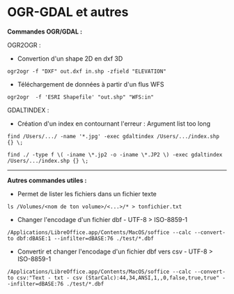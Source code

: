 OGR-GDAL et autres
========

**Commandes OGR/GDAL :**

OGR2OGR :
- Convertion d'un shape 2D en dxf 3D
```
ogr2ogr -f "DXF" out.dxf in.shp -zfield "ELEVATION"
```
- Téléchargement de données à partir d'un flus WFS
```
ogr2ogr  -f 'ESRI Shapefile' "out.shp" "WFS:in"
```

GDALTINDEX :
- Création d'un index en contournant l'erreur : Argument list too long 
```
find /Users/.../ -name '*.jpg' -exec gdaltindex /Users/.../index.shp {} \;
```
```
find ./ -type f \( -iname \*.jp2 -o -iname \*.JP2 \) -exec gdaltindex /Users/.../index.shp {} \;
```
---

**Autres commandes utiles :** 
- Permet de lister les fichiers dans un fichier texte
```
ls /Volumes/<nom de ton volume>/<...>/* > tonfichier.txt
```
- Changer l'encodage d'un fichier dbf - UTF-8 > ISO-8859-1
```
/Applications/LibreOffice.app/Contents/MacOS/soffice --calc --convert-to dbf:dBASE:1 --infilter=dBASE:76 ./test/*.dbf
```
- Convertir et changer l'encodage d'un fichier dbf vers csv - UTF-8 > ISO-8859-1
```
/Applications/LibreOffice.app/Contents/MacOS/soffice --calc --convert-to csv:"Text - txt - csv (StarCalc):44,34,ANSI,1,,0,false,true,true" --infilter=dBASE:76 ./test/*.dbf
```

